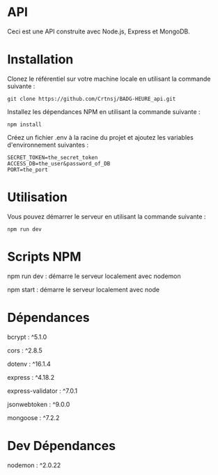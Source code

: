 # API

Ceci est une API construite avec Node.js, Express et MongoDB.

# Installation

Clonez le référentiel sur votre machine locale en utilisant la commande suivante :

```
git clone https://github.com/Crtnsj/BADG-HEURE_api.git
```

Installez les dépendances NPM en utilisant la commande suivante :

```
npm install
```

Créez un fichier .env à la racine du projet et ajoutez les variables d'environnement suivantes :

```
SECRET_TOKEN=the_secret_token
ACCESS_DB=the_user&password_of_DB
PORT=the_port
```

# Utilisation

Vous pouvez démarrer le serveur en utilisant la commande suivante :

```
npm run dev
```

# Scripts NPM

npm run dev : démarre le serveur localement avec nodemon

npm start : démarre le serveur localement avec node

# Dépendances

bcrypt : ^5.1.0

cors : ^2.8.5

dotenv : ^16.1.4

express : ^4.18.2

express-validator : ^7.0.1

jsonwebtoken : ^9.0.0

mongoose : ^7.2.2

# Dev Dépendances

nodemon : ^2.0.22

